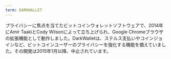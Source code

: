 ```yaml
---
term: DARKWALLET
---
```


プライバシーに焦点を当てたビットコインウォレットソフトウェアで、2014年にAmir TaakiとCody Wilsonによって立ち上げられ、Google Chromeブラウザの拡張機能として動作しました。DarkWalletは、ステルス支払いやコインジョインなど、ビットコインユーザーのプライバシーを強化する機能を備えていました。その開発は2015年1月以降、中止されています。
